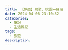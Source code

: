 ```yaml
---
title: 【旅遊】鶯歌、桃園一日遊
date: 2024-04-06 23:10:32
categories: 
  - 筆記 
  - 生活雜記
tags: 
  - 旅遊
description:
---
```

